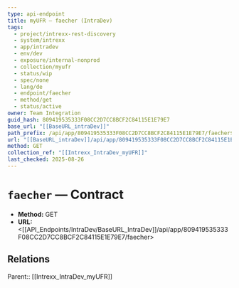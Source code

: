```yaml
---
type: api-endpoint
title: myUFR — faecher (IntraDev)
tags:
  - project/intrexx-rest-discovery
  - system/intrexx
  - app/intradev
  - env/dev
  - exposure/internal-nonprod
  - collection/myufr
  - status/wip
  - spec/none
  - lang/de
  - endpoint/faecher
  - method/get
  - status/active
owner: Team Integration
guid_hash: 809419535333F08CC2D7CC8BCF2C84115E1E79E7
base_url: "[[BaseURL_intraDev]]"
path_prefix: /api/app/809419535333F08CC2D7CC8BCF2C84115E1E79E7/faecher$4
url: "[[BaseURL_intraDev]]/api/app/809419535333F08CC2D7CC8BCF2C84115E1E79E7/faecher"
method: GET
collection_ref: "[[Intrexx_IntraDev_myUFR]]"
last_checked: 2025-08-26
---
```


# `faecher` — Contract
- **Method:** GET
- **URL:** <[[API_Endpoints/IntraDev/BaseURL_IntraDev]]/api/app/809419535333F08CC2D7CC8BCF2C84115E1E79E7/faecher>

## Relations
Parent:: [[Intrexx_IntraDev_myUFR]]
